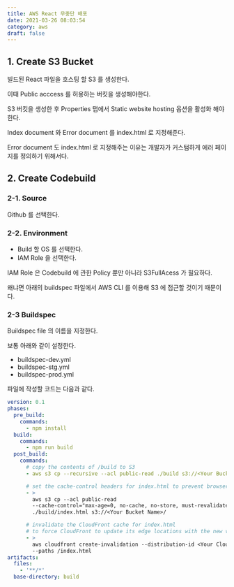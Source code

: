 ```yaml
---
title: AWS React 무중단 배포
date: 2021-03-26 08:03:54
category: aws
draft: false
---
```


## 1. Create S3 Bucket

빌드된 React 파일을 호스팅 할 S3 를 생성한다.

이때 Public acccess 를 허용하는 버킷을 생성해야한다.

S3 버킷을 생성한 후 Properties 탭에서 Static website hosting 옵션을 활성화 해야한다.

Index document 와 Error document 를 index.html 로 지정해준다.

Error document 도 index.html 로 지정해주는 이유는 개발자가 커스텀하게 에러 페이지를 정의하기 위해서다.

## 2. Create Codebuild

### 2-1. Source

Github 를 선택한다.

### 2-2. Environment

- Build 할 OS 를 선택한다.
- IAM Role 을 선택한다.

IAM Role 은 Codebuild 에 관한 Policy 뿐만 아니라 S3FullAcess 가 필요하다.

왜냐면 아래의 buildspec 파일에서 AWS CLI 를 이용해 S3 에 접근할 것이기 때문이다.

### 2-3 Buildspec

Buildspec file 의 이름을 지정한다.

보통 아래와 같이 설정한다.

- buildspec-dev.yml
- buildspec-stg.yml
- buildspec-prod.yml

파일에 작성할 코드는 다음과 같다.

```yml
version: 0.1
phases:
  pre_build:
    commands:
      - npm install
  build:
    commands:
      - npm run build
  post_build:
    commands:
      # copy the contents of /build to S3
      - aws s3 cp --recursive --acl public-read ./build s3://<Your Bucket Name>/

      # set the cache-control headers for index.html to prevent browser caching
      - >
        aws s3 cp --acl public-read
        --cache-control="max-age=0, no-cache, no-store, must-revalidate"
        ./build/index.html s3://<Your Bucket Name>/

      # invalidate the CloudFront cache for index.html
      # to force CloudFront to update its edge locations with the new versions
      - >
        aws cloudfront create-invalidation --distribution-id <Your Cloudfront ID>
        --paths /index.html
artifacts:
  files:
    - '**/*'
  base-directory: build
```
